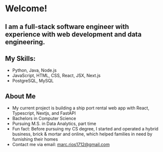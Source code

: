 # Welcome!
## I am a full-stack software engineer with experience with web development and data engineering.

## My Skills:
- Python, Java, Node.js 
- JavaScript, HTML, CSS, React, JSX, Next.js
- PostgreSQL, MySQL

## About Me
- My current project is building a ship port rental web app with React, Typescript, Nextjs, and FastAPI
- Bachelors in Computer Science
- Pursuing M.S. in Data Analytics, part time
- Fun fact: Before pursuing my CS degree, I started and operated a hybrid business, brick & mortar and online, which helped families in need by furnishing 
  their homes
- Contact me via email: marc.rios1712@gmail.com



<!-- ## Live Projects:

### Interactive Web Application with Machine Learning:
#### Deployed on Heroku:
https://triple-crown-race-webapp.herokuapp.com/dashboard
(slow load if cold)

#### Description:

Website with interactive data visualizations utilizing Triple Crown Horserace data and 
weather forecasts from the past 15 years. Parsed, tested, organized, and analyzed data into
visuals, including scatter plots and bar graphs, for the end user to research patterns. 
Applied machine learning methods and processing, such as linear 
regression, to provide end users with analysis and help with race predictions.

#### Technologies: 
Flask, PostgreSQL, SQLAlchemy, Pandas, Jinja2, Plotly, Numpy, Scikit-learn, Gunicorn, and others. -->
